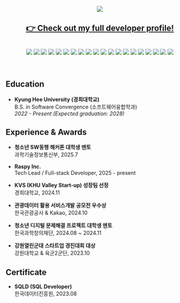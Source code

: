 <!-- 상단 웨이브 애니메이션 SVG -->
<p align="center">
  <img src="https://capsule-render.vercel.app/api?type=waving&color=0:7F52FF,100:2496ED&height=200&section=header&text=Woojin%20Kim%20%7C%20Server%20Developer&fontSize=40&fontAlignY=40&fontColor=FFFFFF&descAlign=70&descAlignY=70" />

</p>

<h2 align="center">
  <a href="https://xhae000.github.io/profile"><u><b>👉 Check out my full developer profile!</b></u></a>
</h2>
<br>

<div align="center">
  <!-- Languages -->
  <img src="https://img.shields.io/badge/Kotlin-7F52FF?style=for-the-badge&logo=kotlin&logoColor=white"/>
  <img src="https://img.shields.io/badge/Java-007396?style=for-the-badge&logo=openjdk&logoColor=white"/>

  <!-- Back-end Frameworks -->
  <img src="https://img.shields.io/badge/Spring Boot-6DB33F?style=for-the-badge&logo=springboot&logoColor=white"/>
  <img src="https://img.shields.io/badge/Spring Security-6DB33F?style=for-the-badge&logo=springsecurity&logoColor=white"/>
  <img src="https://img.shields.io/badge/Spring Data JPA-59666C?style=for-the-badge&logo=hibernate&logoColor=white"/>
  <img src="https://img.shields.io/badge/OpenAPI(Swagger)-85EA2D?style=for-the-badge&logo=swagger&logoColor=white"/>
  <img src="https://img.shields.io/badge/WebSocket-85EA2D?style=for-the-badge&logo=websocket&logoColor=white"/>
  <img src="https://img.shields.io/badge/Redis-DC382D?style=for-the-badge&logo=redis&logoColor=white"/>
  
  <!-- Databases -->
  <img src="https://img.shields.io/badge/MySQL-4479A1?style=for-the-badge&logo=mysql&logoColor=white"/>
  <img src="https://img.shields.io/badge/H2-00599C?style=for-the-badge&logo=h2&logoColor=white"/>
  
  <!-- Infra / DevOps -->
  <img src="https://img.shields.io/badge/AWS EC2-FF9900?style=for-the-badge&logo=amazonec2&logoColor=white"/>
  <img src="https://img.shields.io/badge/S3-569A31?style=for-the-badge&logo=amazons3&logoColor=white"/>
  <img src="https://img.shields.io/badge/Docker-2496ED?style=for-the-badge&logo=docker&logoColor=white"/>
  <img src="https://img.shields.io/badge/GitHub Actions-2088FF?style=for-the-badge&logo=githubactions&logoColor=white"/>
  
  <!-- Testing -->
  <img src="https://img.shields.io/badge/JUnit-25A162?style=for-the-badge&logo=junit5&logoColor=white"/>
  <img src="https://img.shields.io/badge/Mockito-FFB300?style=for-the-badge&logo=mockito&logoColor=white"/>

  <!-- Collaboration & Docs -->
  <img src="https://img.shields.io/badge/GitHub-181717?style=for-the-badge&logo=github&logoColor=white"/>
  <img src="https://img.shields.io/badge/Notion-000000?style=for-the-badge&logo=notion&logoColor=white"/>
  <img src="https://img.shields.io/badge/Figma-F24E1E?style=for-the-badge&logo=figma&logoColor=white"/>
  <img src="https://img.shields.io/badge/Slack-4A154B?style=for-the-badge&logo=slack&logoColor=white"/>

</div>
<br><br>

## Education
- **Kyung Hee University (경희대학교)**  
  B.S. in Software Convergence (소프트웨어융합학과)  
  *2022 - Present (Expected graduation: 2028)*


## Experience & Awards

- **청소년 SW동행 해커톤 대학생 멘토**
<br>과학기술정보통신부, 2025.7

- **Raspy Inc.**
<br>Tech Lead / Full-stack Developer, 2025 - present

- **KVS (KHU Valley Start-up) 성장팀 선정**
<br>경희대학교, 2024.11  

- **관광데이터 활용 서비스개발 공모전 우수상**
  <br>한국관광공사 & Kakao, 2024.10  

- **청소년 디지털 문제해결 프로젝트 대학생 멘토**
  <br>한국과학창의재단, 2024.08 ~ 2024.11  

- **강원열린군대 스타트업 경진대회 대상**
  <br>강원대학교 & 육군2군단, 2023.10  

## Certificate
- **SQLD (SQL Developer)**
  <br>한국데이터진흥원, 2023.08
